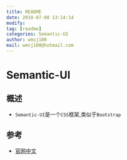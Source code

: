 ```yaml
---
title: README 
date: 2018-07-08 13:14:14	
modify: 
tag: [readme]
categories: Semantic-UI
author: wmsj100
mail: wmsj100@hotmail.com
---
```


# Semantic-UI

## 概述
- `Semantic-UI`是一个`CSS`框架,类似于`Bootstrap`

## 参考
- [官网中文](http://www.semantic-ui.cn/introduction/getting-started.html)
